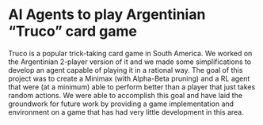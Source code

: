 # AI Agents to play Argentinian “Truco” card game

Truco is a popular trick-taking card game in South America.
We worked on the Argentinian 2-player version of it and
we made some simplifications to develop an agent capable of
playing it in a rational way. The goal of this project was to create
a Minimax (with Alpha-Beta pruning) and a RL agent that
were (at a minimum) able to perform better than a player that
just takes random actions. We were able to accomplish this
goal and have laid the groundwork for future work by providing
a game implementation and environment on a game that
has had very little development in this area.
